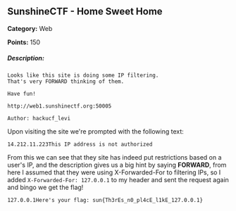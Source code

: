 SunshineCTF - Home Sweet Home
-------------------------
**Category:** Web

**Points:** 150

##### Description:
```
Looks like this site is doing some IP filtering.
That's very FORWARD thinking of them.

Have fun!

http://web1.sunshinectf.org:50005

Author: hackucf_levi
```
Upon visiting the site we're prompted with the following text:
```
14.212.11.223This IP address is not authorized
```
From this we can see that they site has indeed put restrictions based on a user's IP, and the description gives us a big hint by saying **FORWARD**, from here I assumed that they were using X-Forwarded-For to filtering IPs, so I added ``X-Forwarded-For: 127.0.0.1`` to my header and sent the request again and bingo we get the flag!
```
127.0.0.1Here's your flag: sun{Th3rEs_n0_pl4cE_l1kE_127.0.0.1}
```
